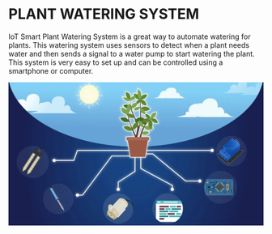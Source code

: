 # PLANT WATERING SYSTEM

IoT Smart Plant Watering System is a great way to automate watering for plants. This watering system uses sensors to detect when a plant needs water and then sends a signal to a water pump to start watering the plant. This system is very easy to set up and can be controlled using a smartphone or computer.


![Alt text](water.jpg)
